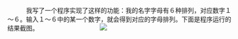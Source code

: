 　　　我写了一个程序实现了这样的功能：我的名字字母有６种排列，对应数字１～６。输入１～６中的某一个数字，就会得到对应的字母排列。下面是程序运行的结果截图。
　　　
　　　
　　　![](https://raw.githubusercontent.com/Zhicheng-Zhang/computationalphysics_N20133011101211/master/homework3/name.png)
